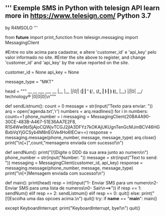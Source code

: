 '''
Exemple SMS in Python with telesign API
learn more in https://www.telesign.com/
Python 3.7
-
by R4MSOLO
'''

from __future__ import print_function
from telesign.messaging import MessagingClient

#Entre no site acima para cadastrar, e altere 'customer_id' e 'api_key' pelo valor informado no site.
#Enter the site above to register, and change 'customer_id' and 'api_key' by the value reported on the site.

customer_id = None
api_key = None

message_type = "MKT"

head = """
 __   __   ___   ___   __  |__        |__  |_|0|_|
(__| |  ' (__/_ (__/_ |  ) |  ) (__(_ |__) |_|_|0|
 __/			   technology®	   |0|0|0|\n"""
 

def sendListnum():
	count = 0
	message = str(input("Texto para enviar: "))
	arq = open('agenda.txt','r')
	numbers = arq.readlines()
	for i in numbers:
		count+=1
		phone_number = i
		messaging = MessagingClient(20BA4A90-30CE-483B-A467-51E36AA7E2F8, R1S4Ww9bI5jAjoCQWjvTCGJ2jIA3DFYz7kOKAjUKUgnTenGcMJmBCV46HGBxbVqYjGCSyb4M8nEGVe4Ho6lECw==)
		response = messaging.message(phone_number, message, message_type)
	arq.close()
	print("\n[+]",count,"mensagens enviada com sucesso!\n")

def sendNum():
	print("[!]Digite o DDD da sua area junto ao numero\n")
	phone_number = str(input("Number: "))
	message = str(input("Text to send: "))
	messaging = MessagingClient(customer_id, api_key)
	response = messaging.message(phone_number, message, message_type)
	print("\n[+]Mensagem enviada com sucesso!\n")
	
def main():
	print(head)
	resp = int(input("1- Enviar SMS para um numero\n2- Enviar SMS para uma lista de numeros\n0- Sair\n==>"))
	if resp == 1:
		sendNum()
	elif resp == 2:
		sendListnum()
	elif resp == 0:
		quit()
	else:
		print("[!]Escolha uma das opcoes acima.\n")
		quit()
try:
	if __name__ == "__main__":
		main()

except KeyboardInterrupt:
	print("KeyboardInterrupt, bye!\n")
quit()
